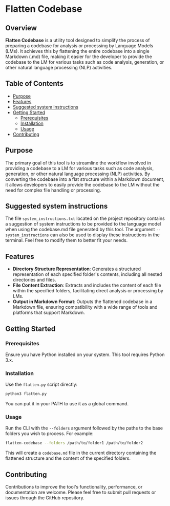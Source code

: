 # Flatten Codebase

## Overview

**Flatten Codebase** is a utility tool designed to simplify the process of preparing a codebase for analysis or processing by Language Models (LMs). It achieves this by flattening the entire codebase into a single Markdown (.md) file, making it easier for the developer to provide the codebase to the LM for various tasks such as code analysis, generation, or other natural language processing (NLP) activities.

## Table of Contents

- [Purpose](#purpose)
- [Features](#features)
- [Suggested system instructions](#suggested-system-instructions)
- [Getting Started](#getting-started)
  - [Prerequisites](#prerequisites)
  - [Installation](#installation)
  - [Usage](#usage)
- [Contributing](#contributing)

## Purpose

The primary goal of this tool is to streamline the workflow involved in providing a codebase to a LM for various tasks such as code analysis, generation, or other natural language processing (NLP) activities. By converting the codebase into a flat structure within a Markdown document, it allows developers to easily provide the codebase to the LM without the need for complex file handling or processing.

## Suggested system instructions
The file `system_instructions.txt` located on the project repository contains a suggestion of system instructions to be provided to the language model when using the codebase.md file generated by this tool. The argument `--system_instructions` can also be used to display these instructions in the terminal. Feel free to modify them to better fit your needs.

## Features

- **Directory Structure Representation**: Generates a structured representation of each specified folder's contents, including all nested directories and files.
- **File Content Extraction**: Extracts and includes the content of each file within the specified folders, facilitating direct analysis or processing by LMs.
- **Output in Markdown Format**: Outputs the flattened codebase in a Markdown file, ensuring compatibility with a wide range of tools and platforms that support Markdown.

## Getting Started

### Prerequisites

Ensure you have Python installed on your system. This tool requires Python 3.x.

### Installation

Use the `flatten.py` script directly:
```bash
python3 flatten.py
```
You can put it in your PATH to use it as a global command.

### Usage

Run the CLI with the `--folders` argument followed by the paths to the base folders you wish to process. For example:
```bash
flatten-codebase --folders /path/to/folder1 /path/to/folder2
```

This will create a `codebase.md` file in the current directory containing the flattened structure and the content of the specified folders.

## Contributing

Contributions to improve the tool's functionality, performance, or documentation are welcome. Please feel free to submit pull requests or issues through the GitHub repository.